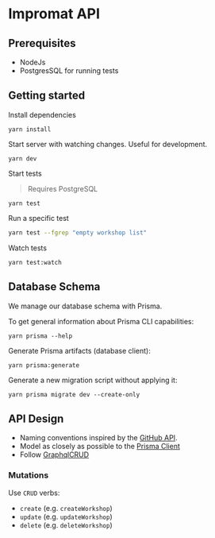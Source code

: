 # Impromat API

## Prerequisites

- NodeJs
- PostgresSQL for running tests

## Getting started

Install dependencies

```
yarn install
```

Start server with watching changes. Useful for development.

```
yarn dev
```

Start tests

> Requires PostgreSQL

```
yarn test
```

Run a specific test

```bash
yarn test --fgrep "empty workshop list"
```

Watch tests

```
yarn test:watch
```

## Database Schema

We manage our database schema with Prisma.

To get general information about Prisma CLI capabilities:

```
yarn prisma --help
```

Generate Prisma artifacts (database client):

```
yarn prisma:generate
```

Generate a new migration script without applying it:

```
yarn prisma migrate dev --create-only
```

## API Design

- Naming conventions inspired by the [GitHub API](https://docs.github.com/en/graphql/reference/mutations).
- Model as closely as possible to the [Prisma Client](https://www.prisma.io/docs/concepts/components/prisma-client)
- Follow [GraphqlCRUD](https://graphqlcrud.org)

### Mutations

Use `CRUD` verbs:

- `create` (e.g. `createWorkshop`)
- `update` (e.g. `updateWorkshop`)
- `delete` (e.g. `deleteWorkshop`)
